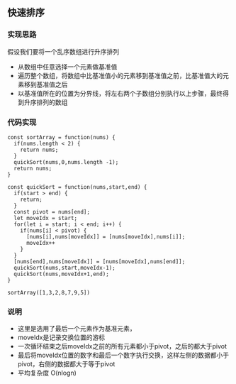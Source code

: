 ## 快速排序
### 实现思路

假设我们要将一个乱序数组进行升序排列
- 从数组中任意选择一个元素做基准值
- 遍历整个数组，将数组中比基准值小的元素移到基准值之前，比基准值大的元素移到基准值之后
- 以基准值所在的位置为分界线，将左右两个子数组分别执行以上步骤，最终得到升序排列的数组

### 代码实现

```
const sortArray = function(nums) {
  if(nums.length < 2) {
    return nums;
  }
  quickSort(nums,0,nums.length -1);
  return nums;
}

const quickSort = function(nums,start,end) {
  if(start > end) {
    return;
  }
  const pivot = nums[end];
  let moveIdx = start;
  for(let i = start; i < end; i++) {
    if(nums[i] < pivot) {
      [nums[i],nums[moveIdx]] = [nums[moveIdx],nums[i]];
      moveIdx++
    }
  }
  [nums[end],nums[moveIdx]] = [nums[moveIdx],nums[end]];
  quickSort(nums,start,moveIdx-1);
  quickSort(nums,moveIdx+1,end);
} 

sortArray([1,3,2,8,7,9,5])
```
### 说明
- 这里是选用了最后一个元素作为基准元素，
- moveIdx是记录交换位置的游标
- 一次循环结束之后moveIdx之前的所有元素都小于pivot，之后的都大于pivot
- 最后将moveIdx位置的数字和最后一个数字执行交换，这样左侧的数据都小于pivot，右侧的数据都大于等于pivot
- 平均复杂度 O(nlogn)
